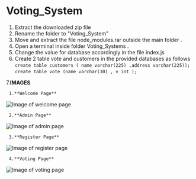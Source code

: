 # Voting_System

1. Extract the downloaded zip file
2. Rename the folder to "Voting_System"
3. Move and extract the file node_modules.rar outside the main folder . 
4. Open a terminal inside folder Voting_Systems . 
5. Change the value for database accordingly in the file index.js
6. Create 2 table vote and customers in the provided  databases as follows
           `create table customers ( name varchar(225) ,address varchar(225));`
           `create table vote (name varchar(30) , v int );`

7.**IMAGES**

     1.**Welcome Page**
 ![Image of welcome page](https://github.com/psjishnu/test2/blob/master/welcome.png)
      
     2.**Admin Page**
 ![Image of admin page](https://github.com/psjishnu/test2/blob/master/admin.png)
 
     3.**Register Page**
 ![Image of register page](https://github.com/psjishnu/test2/blob/master/register.png)
 
     4.**Voting Page**
 ![Image of voting page](https://github.com/psjishnu/test2/blob/master/vote.png)

          
           


